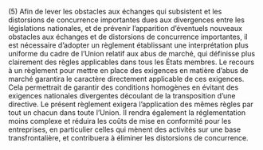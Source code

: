 (5) Afin de lever les obstacles aux échanges qui subsistent et les distorsions de concurrence importantes dues aux divergences entre les législations nationales, et de prévenir l’apparition d’éventuels nouveaux obstacles aux échanges et de distorsions de concurrence importantes, il est nécessaire d’adopter un règlement établissant une interprétation plus uniforme du cadre de l’Union relatif aux abus de marché, qui définisse plus clairement des règles applicables dans tous les États membres. Le recours à un règlement pour mettre en place des exigences en matière d’abus de marché garantira le caractère directement applicable de ces exigences. Cela permettrait de garantir des conditions homogènes en évitant des exigences nationales divergentes découlant de la transposition d’une directive. Le présent règlement exigera l’application des mêmes règles par tout un chacun dans toute l’Union. Il rendra également la réglementation moins complexe et réduira les coûts de mise en conformité pour les entreprises, en particulier celles qui mènent des activités sur une base transfrontalière, et contribuera à éliminer les distorsions de concurrence.